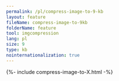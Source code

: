 ```yaml
---
permalink: /pl/compress-image-to-9-kb
layout: feature
fileName: compress-image-to-9kb
folderName: feature
tool: imgcompression
lang: pl
size: 9
type: kb
nointernationalization: true
---
```

{%- include compress-image-to-X.html -%}
      